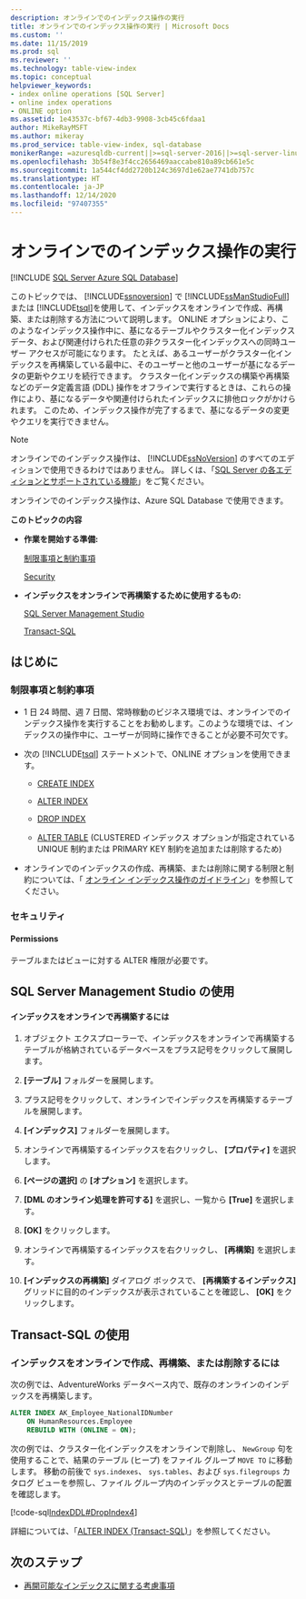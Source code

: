 ```yaml
---
description: オンラインでのインデックス操作の実行
title: オンラインでのインデックス操作の実行 | Microsoft Docs
ms.custom: ''
ms.date: 11/15/2019
ms.prod: sql
ms.reviewer: ''
ms.technology: table-view-index
ms.topic: conceptual
helpviewer_keywords:
- index online operations [SQL Server]
- online index operations
- ONLINE option
ms.assetid: 1e43537c-bf67-4db3-9908-3cb45c6fdaa1
author: MikeRayMSFT
ms.author: mikeray
ms.prod_service: table-view-index, sql-database
monikerRange: =azuresqldb-current||>=sql-server-2016||>=sql-server-linux-2017||=azuresqldb-mi-current
ms.openlocfilehash: 3b54f8e3f4cc2656469aaccabe810a89cb661e5c
ms.sourcegitcommit: 1a544cf4dd2720b124c3697d1e62ae7741db757c
ms.translationtype: HT
ms.contentlocale: ja-JP
ms.lasthandoff: 12/14/2020
ms.locfileid: "97407355"
---
```

# <a name="perform-index-operations-online"></a>オンラインでのインデックス操作の実行
[!INCLUDE [SQL Server Azure SQL Database](../../includes/applies-to-version/sql-asdb.md)]

  このトピックでは、 [!INCLUDE[ssnoversion](../../includes/ssnoversion-md.md)] で [!INCLUDE[ssManStudioFull](../../includes/ssmanstudiofull-md.md)] または [!INCLUDE[tsql](../../includes/tsql-md.md)]を使用して、インデックスをオンラインで作成、再構築、または削除する方法について説明します。 ONLINE オプションにより、このようなインデックス操作中に、基になるテーブルやクラスター化インデックス データ、および関連付けられた任意の非クラスター化インデックスへの同時ユーザー アクセスが可能になります。 たとえば、あるユーザーがクラスター化インデックスを再構築している最中に、そのユーザーと他のユーザーが基になるデータの更新やクエリを続行できます。 クラスター化インデックスの構築や再構築などのデータ定義言語 (DDL) 操作をオフラインで実行するときは、これらの操作により、基になるデータや関連付けられたインデックスに排他ロックがかけられます。 このため、インデックス操作が完了するまで、基になるデータの変更やクエリを実行できません。  
  
> [!NOTE]  
>  オンラインでのインデックス操作は、 [!INCLUDE[ssNoVersion](../../includes/ssnoversion-md.md)] のすべてのエディションで使用できるわけではありません。 詳しくは、「[SQL Server の各エディションとサポートされている機能](../../sql-server/editions-and-components-of-sql-server-version-15.md)」をご覧ください。 
>
> オンラインでのインデックス操作は、Azure SQL Database で使用できます。
  
 **このトピックの内容**  
  
-   **作業を開始する準備:**  
  
     [制限事項と制約事項](#Restrictions)  
  
     [Security](#Security)  
  
-   **インデックスをオンラインで再構築するために使用するもの:**  
  
     [SQL Server Management Studio](#SSMSProcedure)  
  
     [Transact-SQL](#TsqlProcedure)  
  
##  <a name="before-you-begin"></a><a name="BeforeYouBegin"></a> はじめに  
  
###  <a name="limitations-and-restrictions"></a><a name="Restrictions"></a> 制限事項と制約事項  
  
-   1 日 24 時間、週 7 日間、常時稼動のビジネス環境では、オンラインでのインデックス操作を実行することをお勧めします。このような環境では、インデックスの操作中に、ユーザーが同時に操作できることが必要不可欠です。  
  
-   次の [!INCLUDE[tsql](../../includes/tsql-md.md)] ステートメントで、ONLINE オプションを使用できます。  
  
    -   [CREATE INDEX](../../t-sql/statements/create-index-transact-sql.md)  
  
    -   [ALTER INDEX](../../t-sql/statements/alter-index-transact-sql.md)  
  
    -   [DROP INDEX](../../t-sql/statements/drop-index-transact-sql.md)  
  
    -   [ALTER TABLE](../../t-sql/statements/alter-table-transact-sql.md) (CLUSTERED インデックス オプションが指定されている UNIQUE 制約または PRIMARY KEY 制約を追加または削除するため)  
  
-   オンラインでのインデックスの作成、再構築、または削除に関する制限と制約については、「 [オンライン インデックス操作のガイドライン](../../relational-databases/indexes/guidelines-for-online-index-operations.md)」を参照してください。  
  
###  <a name="security"></a><a name="Security"></a> セキュリティ  
  
####  <a name="permissions"></a><a name="Permissions"></a> Permissions  
 テーブルまたはビューに対する ALTER 権限が必要です。  
  
##  <a name="using-sql-server-management-studio"></a><a name="SSMSProcedure"></a> SQL Server Management Studio の使用  
  
#### <a name="to-rebuild-an-index-online"></a>インデックスをオンラインで再構築するには  
  
1.  オブジェクト エクスプローラーで、インデックスをオンラインで再構築するテーブルが格納されているデータベースをプラス記号をクリックして展開します。  
  
2.  **[テーブル]** フォルダーを展開します。  
  
3.  プラス記号をクリックして、オンラインでインデックスを再構築するテーブルを展開します。  
  
4.  **[インデックス]** フォルダーを展開します。  
  
5.  オンラインで再構築するインデックスを右クリックし、 **[プロパティ]** を選択します。  
  
6.  **[ページの選択]** の **[オプション]** を選択します。  
  
7.  **[DML のオンライン処理を許可する]** を選択し、一覧から **[True]** を選択します。  
  
8.  **[OK]** をクリックします。  
  
9. オンラインで再構築するインデックスを右クリックし、 **[再構築]** を選択します。  
  
10. **[インデックスの再構築]** ダイアログ ボックスで、 **[再構築するインデックス]** グリッドに目的のインデックスが表示されていることを確認し、 **[OK]** をクリックします。  
  
##  <a name="using-transact-sql"></a><a name="TsqlProcedure"></a> Transact-SQL の使用  
  
### <a name="to-create-rebuild-or-drop-an-index-online"></a>インデックスをオンラインで作成、再構築、または削除するには  
  
次の例では、AdventureWorks データベース内で、既存のオンラインのインデックスを再構築します。

```sql
ALTER INDEX AK_Employee_NationalIDNumber
    ON HumanResources.Employee
    REBUILD WITH (ONLINE = ON);
```  
  
次の例では、クラスター化インデックスをオンラインで削除し、 `NewGroup` 句を使用することで、結果のテーブル (ヒープ) をファイル グループ `MOVE TO` に移動します。 移動の前後で `sys.indexes`、 `sys.tables`、および `sys.filegroups` カタログ ビューを参照し、ファイル グループ内のインデックスとテーブルの配置を確認します。  
  
[!code-sql[IndexDDL#DropIndex4](../../relational-databases/indexes/codesnippet/tsql/perform-index-operations_1.sql)]  

詳細については、「[ALTER INDEX &#40;Transact-SQL&#41;](../../t-sql/statements/alter-index-transact-sql.md)」を参照してください。

## <a name="next-steps"></a>次のステップ

- [再開可能なインデックスに関する考慮事項](guidelines-for-online-index-operations.md#resumable-index-considerations)
